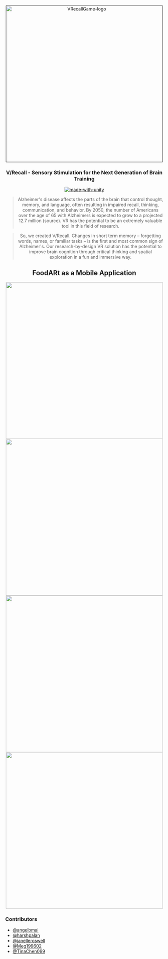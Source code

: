 <p align="center">
  <a href="" rel="noopener">
 <img width=500px src="/imgandgifs/Splashscreen.png" alt="VRecallGame-logo"></a>
</p>
<h3 align="center">V/Recall - Sensory Stimulation for the Next Generation of Brain Training</h3>

<div align="center">

[![made-with-unity](https://img.shields.io/badge/made%20with%20-Unity-1f425f.svg)](https://unity3d.com/)
<br>

>Alzheimer's disease affects the parts of the brain that control thought, memory, and language, often resulting in impaired recall, thinking, communication, and behavior. By 2050, the number of Americans over the age of 65 with Alzheimers is expected to grow to a projected 12.7 million (source). VR has the potential to be an extremely valuable tool in this field of research.

>So, we created V/Recall. Changes in short term memory – forgetting words, names, or familiar tasks – is the first and most common sign of Alzheimer's. Our research-by-design VR solution has the potential to improve brain cognition through critical thinking and spatial exploration in a fun and immersive way. 
</div>

<h2 align="center">FoodARt as a Mobile Application</h2>
<div align="center">
  <img src =" /imgandgifs/1.gif" width = 500px>
  <img src ="/imgandgifs/2.gif" width = 500px>
  <img src ="/imgandgifs/3.gif" width = 500px>
  <img src ="/imgandgifs/4.gif" width = 500px>
</div>



### Contributors
- [@angelbmai](https://www.instagram.com/angelbmai/)
- [@harshpalan](https://github.com/harshpalan)
- [@janelleroswell](https://www.linkedin.com/in/janroz/)
- [@Meg199602](https://www.linkedin.com/in/meghana-shanbhogue/)
- [@TinaChen099](https://www.linkedin.com/in/tina-zhizhuang-chen/)

